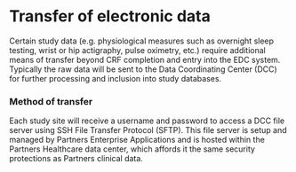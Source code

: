 Transfer of electronic data
===============

Certain study data (e.g. physiological measures such as overnight sleep testing, wrist or hip actigraphy, pulse oximetry, etc.) require additional means of transfer beyond CRF completion and entry into the EDC system. Typically the raw data will be sent to the Data Coordinating Center (DCC) for further processing and inclusion into study databases.

### Method of transfer

Each study site will receive a username and password to access a DCC file server using SSH File Transfer Protocol (SFTP). This file server is setup and managed by Partners Enterprise Applications and is hosted within the Partners Healthcare data center, which affords it the same security protections as Partners clinical data.


